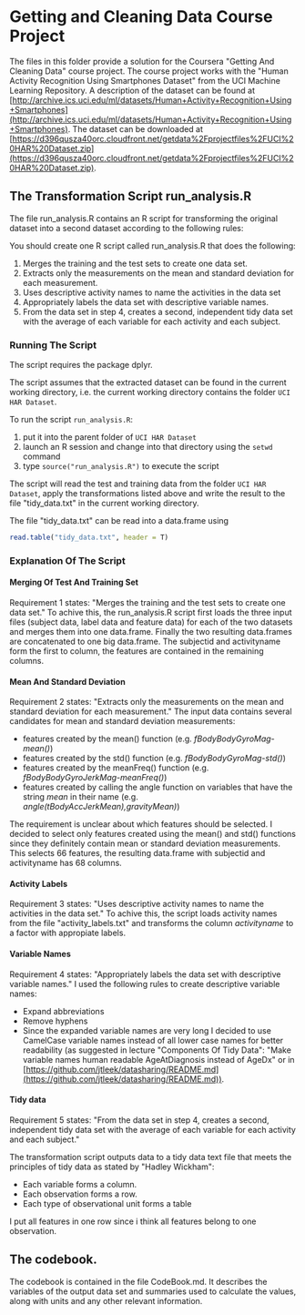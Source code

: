 # Getting and Cleaning Data Course Project

The files in this folder provide a solution for the Coursera "Getting And Cleaning Data" course project. The course project works with the "Human Activity Recognition Using Smartphones Dataset" from the UCI Machine Learning Repository. A description of the dataset can be found at [http://archive.ics.uci.edu/ml/datasets/Human+Activity+Recognition+Using+Smartphones](http://archive.ics.uci.edu/ml/datasets/Human+Activity+Recognition+Using+Smartphones). The dataset can be downloaded at [https://d396qusza40orc.cloudfront.net/getdata%2Fprojectfiles%2FUCI%20HAR%20Dataset.zip](https://d396qusza40orc.cloudfront.net/getdata%2Fprojectfiles%2FUCI%20HAR%20Dataset.zip).

## The Transformation Script run_analysis.R

The file run_analysis.R contains an R script for transforming the original dataset into a second dataset according to the following rules:

You should create one R script called run_analysis.R that does the following:

1. Merges the training and the test sets to create one data set.
2. Extracts only the measurements on the mean and standard deviation for each measurement. 
3. Uses descriptive activity names to name the activities in the data set
4. Appropriately labels the data set with descriptive variable names. 
5. From the data set in step 4, creates a second, independent tidy data set with the average of each variable for each activity and each subject.

### Running The Script

The script requires the package dplyr.

The script assumes that the extracted dataset can be found in the current working directory, i.e. the current working directory contains the folder ```UCI HAR Dataset```. 

To run the script ```run_analysis.R```:

1. put it into the parent folder of ```UCI HAR Dataset```
2. launch an R session and change into that directory using the ```setwd``` command
3. type ```source("run_analysis.R")``` to execute the script

The script will read the test and training data from the folder ```UCI HAR Dataset```, apply the transformations listed above and write the result to the file "tidy_data.txt" in the current working directory.

The file "tidy_data.txt" can be read into a data.frame using

```R
read.table("tidy_data.txt", header = T)
```

### Explanation Of The Script

#### Merging Of Test And Training Set

Requirement 1 states: "Merges the training and the test sets to create one data set." To achive this, the run_analysis.R script first loads the three input files (subject data, label data and feature data) for each of the two datasets and merges them into one data.frame. Finally the two resulting data.frames are concatenated to one big data.frame. The subjectid and activityname form the first to column, the features are contained in the remaining columns.

#### Mean And Standard Deviation

Requirement 2 states: "Extracts only the measurements on the mean and standard deviation for each measurement." The input data contains several candidates for mean and standard deviation measurements:

* features created by the mean() function (e.g. *fBodyBodyGyroMag-mean()*)
* features created by the std() function (e.g. *fBodyBodyGyroMag-std()*)
* features created by the meanFreq() function (e.g. *fBodyBodyGyroJerkMag-meanFreq()*)
* features created by calling the angle function on variables that have the string *mean* in their name (e.g. *angle(tBodyAccJerkMean),gravityMean)*)

The requirement is unclear about which features should be selected. I decided to select only features created using the mean() and std() functions since they definitely contain mean or standard deviation measurements. This selects 66 features, the resulting data.frame with subjectid and activityname has 68 columns.


#### Activity Labels

Requirement 3 states: "Uses descriptive activity names to name the activities in the data set." To achive this, the script loads activity names from the file "activity_labels.txt" and transforms the column *activityname* to a factor with appropiate labels.

#### Variable Names

Requirement 4 states: "Appropriately labels the data set with descriptive variable names." I used the following rules to create descriptive variable names:

* Expand abbreviations
* Remove hyphens
* Since the expanded variable names are very long I decided to use CamelCase variable names instead of all lower case names for better readability (as suggested in lecture "Components Of Tidy Data": "Make variable names human readable AgeAtDiagnosis instead of AgeDx" or in [https://github.com/jtleek/datasharing/README.md](https://github.com/jtleek/datasharing/README.md)).


#### Tidy data

Requirement 5 states: "From the data set in step 4, creates a second, independent tidy data set with the average of each variable for each activity and each subject."

The transformation script outputs data to a tidy data text file that meets the principles of tidy data as stated by "Hadley Wickham":

* Each variable forms a column.
* Each observation forms a row.
* Each type of observational unit forms a table

I put all features in one row since i think all features belong to one observation.


## The codebook. 

The codebook is contained in the file CodeBook.md. It describes the variables of the output data set and summaries used to calculate the values, along with units and any other relevant information.



